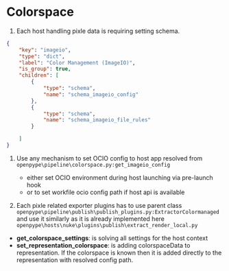 # Colorspace
1. Each host handling pixle data is requiring setting schema.
```json
{
    "key": "imageio",
    "type": "dict",
    "label": "Color Management (ImageIO)",
    "is_group": true,
    "children": [
        {
            "type": "schema",
            "name": "schema_imageio_config"
        },
        {
            "type": "schema",
            "name": "schema_imageio_file_rules"
        }

    ]
}
```

1. Use any mechanism to set OCIO config to host app resolved from `openpype\pipeline\colorspace.py:get_imageio_config`
	-	either set OCIO environment during host launching via pre-launch hook
	- or to set workfile ocio config path if host api is available

2. Each pixle related exporter plugins has to use parent class `openpype\pipeline\publish\publish_plugins.py:ExtractorColormanaged` and use it similarly as it is already implemented here `openpype\hosts\nuke\plugins\publish\extract_render_local.py`
- **get_colorspace_settings**: is solving all settings for the host context
- **set_representation_colorspace**: is adding colorspaceData to representation. If the colorspace is known then it is added directly to the representation with resolved config path.
